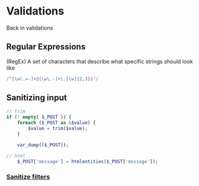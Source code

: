 # Validations

Back in validations

## Regular Expressions

(RegEx)
A set of characters that describe what specific strings should look like

```js
/^[\w\.=-]+@[\w\.-]+\.[\w]{2,3}$^/

```

## Sanitizing input

```php
// trim
if (! empty( $_POST )) {
    foreach ($_POST as &$value) {
        $value = trim($value);
    }

    var_dump(($_POST));

// html 
    $_POST['message'] = htmlentities($_POST['message']);
```

### [Sanitize filters](https://www.php.net/manual/en/filter.filters.sanitize.php)


```php

```